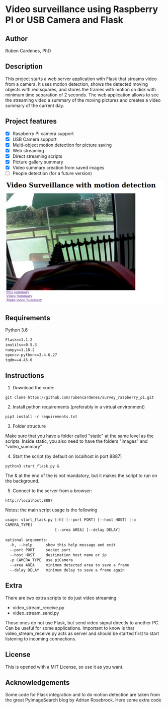 # Video surveillance using Raspberry PI or USB Camera and Flask

## Author 
Ruben Cardenes, PhD

## Description

This project starts a web server application with Flask that streams video from a camera. 
 It uses motion detection, shows the detected moving objects with red squares, and stores the frames with motion on disk with minimum time separation of 2 seconds. 
The web application allows to see the streaming video a summary of the moving pictures and creates a video summary of the current day.
 
 ## Project features 

- [x] Raspberry PI camera support
- [x] USB Camera support 
- [x] Multi-object motion detection for picture saving 
- [x] Web streaming 
- [x] Direct streaming scripts  
- [x] Picture gallery summary
- [x] Video summary creation from saved images 
- [ ] People detection (for a future version)

![image](example.png)

## Requirements

Python 3.6 

```
Flask==1.1.2
imutils==0.5.3
numpy==1.18.2
opencv-python>=3.4.6.27
tqdm==4.45.0
```

## Instructions 

1. Download the code:
```
git clone https://github.com/rubencardenes/survey_raspberry_pi.git
```

2. Install python requirements (preferably in a virtual environment) 
```
pip3 install -r requirements.txt 
```

3. Folder structure 

Make sure that you have a folder called "static" at the same level as the scripts. 
Inside static, you also need to have the folders "images" and "video_summary"
 
4. Start the script (by default on localhost in port 8887)
```
python3 start_flask.py &
```
The & at the end of the is not mandatory, but it makes the script to run on the background. 

5. Connect to the server from a browser:
```
http://localhost:8887
```

Notes: the main script usage is the following  

```
usage: start_flask.py [-h] [--port PORT] [--host HOST] [-p CAMERA_TYPE]
                      [--area AREA] [--delay DELAY]

optional arguments:
  -h, --help      show this help message and exit
  --port PORT     socket port
  --host HOST     destination host name or ip
  -p CAMERA_TYPE  use piCamera
  --area AREA     minimum detected area to save a frame
  --delay DELAY   minimum delay to save a frame again
```
## Extra

There are two extra scripts to do just video streaming:

- video_stream_receive.py
- video_stream_send.py  

Those ones do not use Flask, but send video signal directly to another PC. Can be useful for some applications. 
Important to know is that video_stream_receive.py acts as server and should be started first to start listening to incoming connections. 

## License 
This is opened with a MIT License, so use it as you want.    

## Acknowledgements

Some code for Flask integration and to do motion detection are taken from the great PyImageSearch blog by Adrian Rosebrock. 
Here some extra code  

